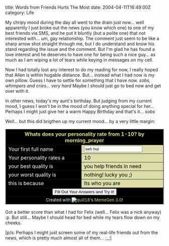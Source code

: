 title: Words from Friends Hurts The Most
date: 2004-04-11T16:49:00Z
category: Life

My chripy mood during the day all went to the drain just now… well apparently I just broke out the news (you know which one) to one of my best friends via SMS, and he put it bluntly (but a polite one) that not interested with… um, gay relationship. The comment just seem to be like a sharp arrow shot straight through me, but I do understand and know his stand regarding the issue and the comment. But I'm glad he has found a love interest and he deserves to have one for being such a nice guy… as much as I am wiping a lot of tears while keying in messages on my cell.

Now I had totally lost any interest to do my reading for now, I really hoped that Allen is within hugable distance. But… instead what I had now is my own pillow. Guess I have to settle for something that I have now. *sobs, whimpers and cries… very hard* Maybe I should just go to bed now and get over with it.

In other news, today's my aunt's birthday. But judging from my current mood, I guess I won't be in the mood of doing anything special for her… Perhaps I might just give her a warm Happy Birthday and that's it… *sobs*

Well… but this did brigthen up my current mood… by a very little margin:

<table border='1' cellspacing='0' cellpadding='2' align='center'><form action='http://memegen.deskslave.org/viewmeme.pl?un=morning_prayer&meme=1074625254' method='POST'><tr><th colspan=2 bgcolor='#000000'><font color='#DDDD88'>Whats does your personality rate from 1-10? by <a href='http://www.hjfgsdhf.com'><font color='#DDDD88'>morning_prayer</font></a></font></th></tr><tr><td bgcolor='#000000'><font color='#FFFFFF'>Your first full name</font></td><td bgcolor='#DDDDAA'><font color='#000000'><input type='text' name='Your first full name' value='seh hui' size='20'></font></td></tr><tr><td bgcolor='#000000'><font color='#FFFFFF'>Your personality rates a</font></td><td bgcolor='#DDDDAA'><font color='#000000'>10</font></td></tr><tr><td bgcolor='#000000'><font color='#FFFFFF'>your best quality is</font></td><td bgcolor='#DDDDAA'><font color='#000000'>you help friends in need</font></td></tr><tr><td bgcolor='#000000'><font color='#FFFFFF'>your worst quality is</font></td><td bgcolor='#DDDDAA'><font color='#000000'>nothing! lucky you ;)</font></td></tr><tr><td bgcolor='#000000'><font color='#FFFFFF'>this is because</font></td><td bgcolor='#DDDDAA'><font color='#000000'>Its who you are</font></td></tr><input type='hidden' name='un' value='morning_prayer'><input type='hidden' name='meme' value='1074625254'><tr><td colspan=2 align='center' bgcolor='#000000'><input type='submit' value='Fill Out Your Answers and Try it!'></td></tr><tr><td colspan=2 align='center' bgcolor='#000000'><font size='-1' color='#FFFFFF'>Created with <a href='http://www.livejournal.com/users/quill18/'><img src='http://stat.livejournal.com/img/userinfo.gif' style='vertical-align:bottom;border:0;'><font color='#DDDD88'>quill18</font></a>'s <a href='http://memegen.deskslave.org/'><font color='#DDDD88'>MemeGen 3.0</font></a>!</font></td></tr></form></table>

Got a better score than what I had for Felix (well… Felix was a nick anyway) :p. But still… Maybe I should head for bed while my tears flow down on my cheeks.

[p/s: Perhaps I might just screen some of my real-life friends out from the news, which is pretty much almost all of them… ;_;]
